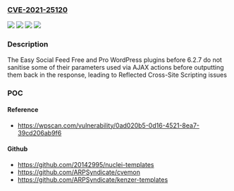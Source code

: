 ### [CVE-2021-25120](https://cve.mitre.org/cgi-bin/cvename.cgi?name=CVE-2021-25120)
![](https://img.shields.io/static/v1?label=Product&message=Easy%20Social%20Feed%20%E2%80%93%20Social%20Photos%20Gallery%20%E2%80%93%20Post%20Feed%20%E2%80%93%20Like%20Box&color=blue)
![](https://img.shields.io/static/v1?label=Product&message=Easy%20Social%20Feed%20Pro&color=blue)
![](https://img.shields.io/static/v1?label=Version&message=6.2.7%3C%206.2.7%20&color=brighgreen)
![](https://img.shields.io/static/v1?label=Vulnerability&message=CWE-79%20Cross-site%20Scripting%20(XSS)&color=brighgreen)

### Description

The Easy Social Feed Free and Pro WordPress plugins before 6.2.7 do not sanitise some of their parameters used via AJAX actions before outputting them back in the response, leading to Reflected Cross-Site Scripting issues

### POC

#### Reference
- https://wpscan.com/vulnerability/0ad020b5-0d16-4521-8ea7-39cd206ab9f6

#### Github
- https://github.com/20142995/nuclei-templates
- https://github.com/ARPSyndicate/cvemon
- https://github.com/ARPSyndicate/kenzer-templates


